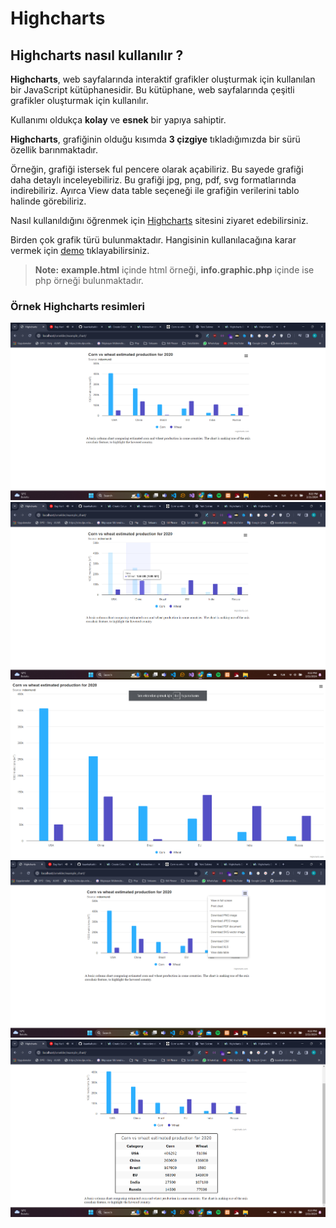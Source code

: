 # Highcharts

## Highcharts nasıl kullanılır ?
**Highcharts**, web sayfalarında interaktif grafikler oluşturmak için kullanılan bir JavaScript kütüphanesidir. Bu kütüphane, web sayfalarında çeşitli grafikler oluşturmak için kullanılır.

Kullanımı oldukça **kolay** ve **esnek** bir yapıya sahiptir.

**Highcharts**, grafiğinin olduğu kısımda **3 çizgiye** tıkladığımızda bir sürü özellik barınmaktadır. 

Örneğin, grafiği istersek ful pencere olarak açabiliriz. Bu sayede grafiği daha detaylı inceleyebiliriz. Bu grafiği jpg, png, pdf, svg formatlarında indirebiliriz. Ayırca View data table seçeneği ile grafiğin verilerini tablo halinde görebiliriz. 

Nasıl kullanıldığını öğrenmek için [Highcharts](https://www.highcharts.com/) sitesini ziyaret edebilirsiniz.

Birden çok grafik türü bulunmaktadır. Hangisinin kullanılacağına karar vermek için [demo](https://www.highcharts.com/demo) tıklayabilirsiniz.


 > **Note:**  **example.html** içinde html örneği, **info.graphic.php** içinde ise  php örneği bulunmaktadır.

### Örnek Highcharts resimleri 
![alt text](Screenshot_1.png)
![alt text](Screenshot_2.png)
![alt text](Screenshot_5.png)
![alt text](Screenshot_3.png)
![alt text](Screenshot_4.png)
